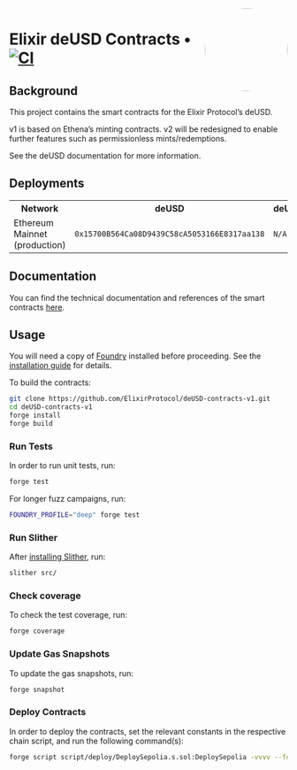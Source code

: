 <img align="right" width="150" height="150" top="100" style="border-radius:99%" src="https://i.imgur.com/H5aZQMA.jpg">

# Elixir deUSD Contracts • [![CI](https://github.com/ElixirProtocol/deUSD-contracts-v1/actions/workflows/test.yml/badge.svg)](https://github.com/ElixirProtocol/deUSD-contracts-v1/actions/workflows/test.yml)

## Background
This project contains the smart contracts for the Elixir Protocol’s deUSD.

v1 is based on Ethena’s minting contracts. v2 will be redesigned to enable further features such as permissionless mints/redemptions.

See the deUSD documentation for more information.

## Deployments

<table>
<tr>
<th>Network</th>
<th>deUSD</th>
<th>deUSDBalancerRateProvider</th>
<th>deUSDLPStaking</th>
<th>deUSDMinting</th>
<th>deUSDSilo</th>
<th>StakingRewardsDistributor</th>
<th>stdeUSD</th>
</tr>
<tr>
<td>Ethereum Mainnet (production)</td>
<td><code>0x15700B564Ca08D9439C58cA5053166E8317aa138</code></td>
<td><code>N/A</code></td>
<td><code>0xC7963974280261736868f962e3959Ee1E1B99712</code></td>
<td><code>0x69088d25a635D22dcbe7c4A5C7707B9cc64bD114</code></td>
<td><code>0x4595C32720718fe0E4047B2683E255515123148a</code></td>
<td><code>N/A</code></td>
<td><code>0x5C5b196aBE0d54485975D1Ec29617D42D9198326</code></td>
</tr>
</table>

## Documentation

You can find the technical documentation and references of the smart contracts [here](docs/docs.md).

## Usage

You will need a copy of [Foundry](https://github.com/foundry-rs/foundry) installed before proceeding. See the [installation guide](https://github.com/foundry-rs/foundry#installation) for details.

To build the contracts:

```sh
git clone https://github.com/ElixirProtocol/deUSD-contracts-v1.git
cd deUSD-contracts-v1
forge install
forge build
```

### Run Tests

In order to run unit tests, run:

```sh
forge test
```

For longer fuzz campaigns, run:

```sh
FOUNDRY_PROFILE="deep" forge test
```

### Run Slither

After [installing Slither](https://github.com/crytic/slither#how-to-install), run:

```sh
slither src/
```

### Check coverage

To check the test coverage, run:

```sh
forge coverage
```

### Update Gas Snapshots

To update the gas snapshots, run:

```sh
forge snapshot
```

### Deploy Contracts

In order to deploy the contracts, set the relevant constants in the respective chain script, and run the following command(s):

```sh
forge script script/deploy/DeploySepolia.s.sol:DeploySepolia -vvvv --fork-url RPC --broadcast --slow
```
